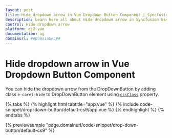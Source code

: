 ```yaml
---
layout: post
title: Hide dropdown arrow in Vue Dropdown Button Component | Syncfusion
description: Learn here all about Hide dropdown arrow in Syncfusion Essential Vue Dropdown Button component, its elements and more.
control: Hide dropdown arrow 
platform: ej2-vue
documentation: ug
domainurl: ##DomainURL##
---
```


# Hide dropdown arrow in Vue Dropdown Button Component

You can hide the dropdown arrow from the DropDownButton by adding class `e-caret-hide` to DropDownButton element using [`cssClass`](https://ej2.syncfusion.com/vue/documentation/api/drop-down-button/#cssclass) property.

{% tabs %}
{% highlight html tabtitle="app.vue" %}
{% include code-snippet/drop-down-button/default-cs9/app.vue %}
{% endhighlight %}
{% endtabs %}
        
{% previewsample "page.domainurl/code-snippet/drop-down-button/default-cs9" %}